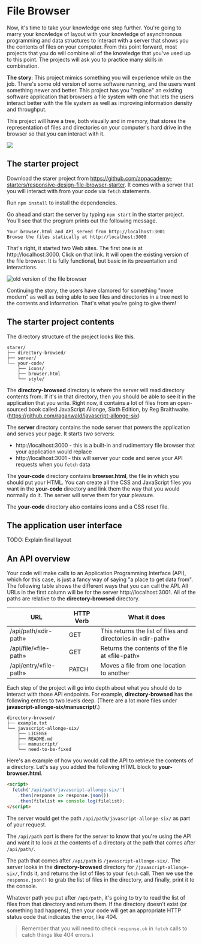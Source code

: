 # File Browser

Now, it's time to take your knowledge one step further. You're going to marry
your knowledge of layout with your knowledge of asynchronous programming and
data structures to interact with a server that shows you the contents of files
on your computer. From this point forward, most projects that you do will
combine all of the knowledge that you've used up to this point. The projects
will ask you to practice many skills in combination.

**The story**: This project mimics something you will experience while on the
job. There's some old version of some software running, and the users want
something newer and better. This project has you "replace" an existing software
application that browsers a file system with one that lets the users interact
better with the file system as well as improving information density and
throughput.

This project will have a tree, both visually and in memory, that stores the
representation of files and directories on your computer's hard drive in the
browser so that you can interact with it.

![](https://appacademy-open-assets.s3-us-west-1.amazonaws.com/Module-Responsive-Design/response-design-projects/file-browser/file-browser-final.gif)

## The starter project

Download the starer project from
https://github.com/appacademy-starters/responsive-design-file-browser-starter.
It comes with a server that you will interact with from your code via `fetch`
statements.

Run `npm install` to install the dependencies.

Go ahead and start the server by typing `npm start` in the starter project.
You'll see that the program prints out the following message.

```
Your browser.html and API served from http://localhost:3001
Browse the files statically at http://localhost:3000
```

That's right, it started _two_ Web sites. The first one is at
http://localhost:3000. Click on that link. It will open the existing version of
the file browser. It is fully functional, but basic in its presentation and
interactions.

![old version of the file browser](https://appacademy-open-assets.s3-us-west-1.amazonaws.com/Module-Responsive-Design/response-design-projects/file-browser/file-browser-old-version.png)

Continuing the story, the users have clamored for something "more modern" as
well as being able to see files and directories in a tree next to the contents
and information. That's what you're going to give them!

## The starter project contents

The directory structure of the project looks like this.

```
starer/
├── directory-browsed/
├── server/
└── your-code/
    ├── icons/
    ├── browser.html
    └── style/
```

The **directory-browsed** directory is where the server will read directory
contents from. If it's in that directory, then you should be able to see it in
the application that you write. Right now, it contains a lot of files from an
open-sourced book called JavaScript Allonge, Sixth Edition, by Reg Braithwaite.
(https://github.com/raganwald/javascript-allonge-six)

The **server** directory contains the node server that powers the application
and serves your page. It starts _two_ servers:

* http://localhost:3000 - this is a built-in and rudimentary file browser that
  your application would replace
* http://localhost:3001 - this will server your code and serve your API requests
  when you `fetch` data

The **your-code** directory contains **browser.html**, the file in which you
should put your HTML. You can create all the CSS and JavaScript files you want
in the **your-code** directory and link them the way that you would normally do
it. The server will serve them for your pleasure.

The **your-code** directory also contains icons and a CSS reset file.

## The application user interface

TODO: Explain final layout

## An API overview

Your code will make calls to an Application Programming Interface (API), which for
this case, is just a fancy way of saying "a place to get data from". The
following table shows the different ways that you can call the API. All URLs in
the first column will be for the server http://localhost:3001. All of the paths
are relative to the **directory-browsed** directory.

| URL                    | HTTP Verb | What it does                                                 |
|------------------------|-----------|--------------------------------------------------------------|
| /api/path/«dir-path»   | GET       | This returns the list of files and directories in «dir-path» |
| /api/file/«file-path»  | GET       | Returns the contents of the file at «file-path»              |
| /api/entry/«file-path» | PATCH     | Moves a file from one location to another                    |

Each step of the project will go into depth about what you should do to
interact with those API endpoints. For example, **directory-browsed** has the following entries to two levels deep.
(There are a lot more files under **javascript-allonge-six/manuscript/**.)

```
directory-browsed/
├── example.txt
└── javascript-allonge-six/
    ├── LICENSE
    ├── README.md
    ├── manuscript/
    └── need-to-be-fixed
```

Here's an example of how you would call the API to retrieve the contents of a
directory.
Let's say you added the following HTML block to **your-browser.html**.

```html
<script>
  fetch('/api/path/javascript-allonge-six/')
    .then(response => response.json())
    .then(filelist => console.log(filelist);
</script>
```

The server would get the path `/api/path/javascript-allonge-six/` as
part of your request.

The `/api/path` part is there for the server to know that you're using the API
and want it to look at the contents of a directory at the path that comes after
`/api/path/`.

The path that comes after `/api/path` is `/javascript-allonge-six/`.
The server looks in the **directory-browsed** directory for
`/javascript-allonge-six/`, finds it, and returns the list of files
to your `fetch` call. Then we use the `response.json()` to grab the list of
files in the directory, and finally, print it to the console.

Whatever path you put after `/api/path`, it's going to try to read the list
of files from that directory and return them. If the directory doesn't exist (or
something bad happens), then your code will get an appropriate HTTP status code
that indicates the error, like 404.

>Remember that you will need to check `response.ok`
>in `fetch` calls to catch things like 404 errors.)
